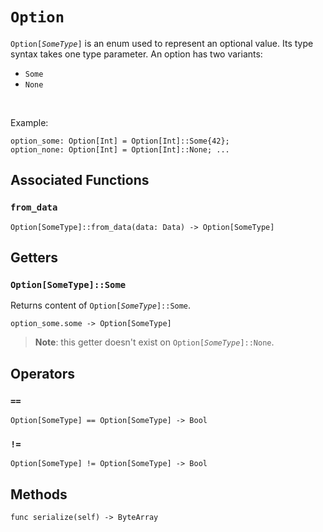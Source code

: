 # `Option`

`Option[`*`SomeType`*`]` is an enum used to represent an optional value. Its type syntax takes one type parameter. An option has two variants:
  * `Some`
  * `None`

<br/>

Example:
```helios
option_some: Option[Int] = Option[Int]::Some{42};
option_none: Option[Int] = Option[Int]::None; ...
```

## Associated Functions

### `from_data`

```helios
Option[SomeType]::from_data(data: Data) -> Option[SomeType]
```

## Getters

### `Option[SomeType]::Some`

Returns content of `Option[`*`SomeType`*`]::Some`.

```helios
option_some.some -> Option[SomeType]
```

> **Note**: this getter doesn't exist on `Option[`*`SomeType`*`]::None`.

## Operators

### `==`

```helios
Option[SomeType] == Option[SomeType] -> Bool
```

### `!=`

```helios
Option[SomeType] != Option[SomeType] -> Bool
```



## Methods

```helios
func serialize(self) -> ByteArray
```
